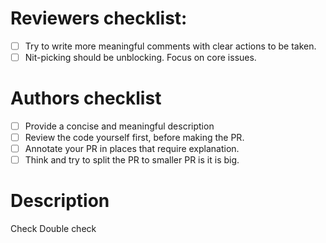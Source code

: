 # Reviewers checklist:
- [ ] Try to write more meaningful comments with clear actions to be taken.
- [ ] Nit-picking should be unblocking. Focus on core issues.

# Authors checklist
- [ ] Provide a concise and meaningful description
- [ ] Review the code yourself first, before making the PR.
- [ ] Annotate your PR in places that require explanation.
- [ ] Think and try to split the PR to smaller PR is it is big.

# Description

Check
Double check

